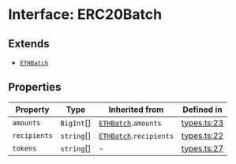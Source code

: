 # Interface: ERC20Batch

## Extends

- [`ETHBatch`](ETHBatch.md)

## Properties

| Property | Type | Inherited from | Defined in |
| ------ | ------ | ------ | ------ |
| `amounts` | `BigInt`[] | [`ETHBatch`](ETHBatch.md).`amounts` | [types.ts:23](https://github.com/aditya172926/token_batch_sdk/blob/e2d7e3905b1c77948c53f97ef3f9dfbbaf62e7d6/src/types.ts#L23) |
| `recipients` | `string`[] | [`ETHBatch`](ETHBatch.md).`recipients` | [types.ts:22](https://github.com/aditya172926/token_batch_sdk/blob/e2d7e3905b1c77948c53f97ef3f9dfbbaf62e7d6/src/types.ts#L22) |
| `tokens` | `string`[] | - | [types.ts:27](https://github.com/aditya172926/token_batch_sdk/blob/e2d7e3905b1c77948c53f97ef3f9dfbbaf62e7d6/src/types.ts#L27) |
